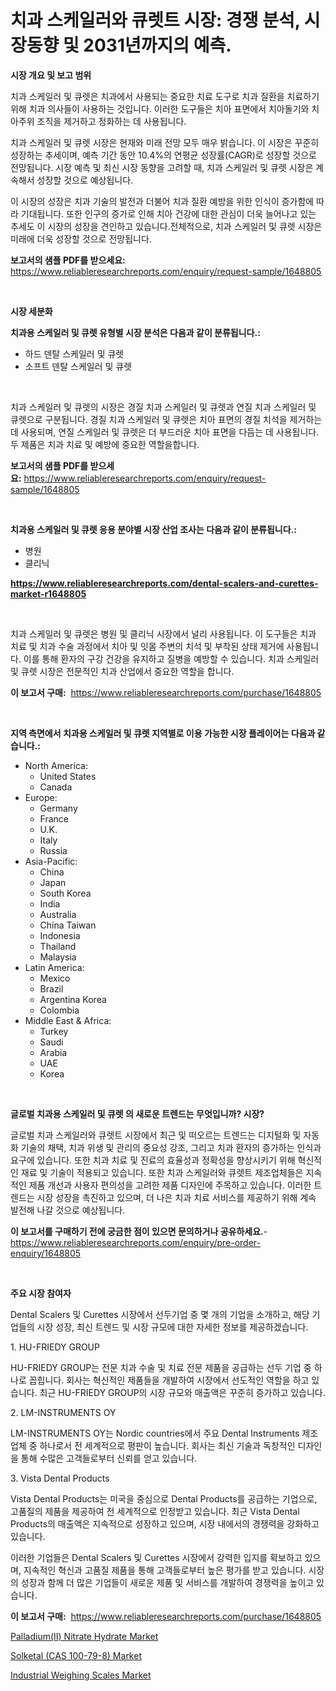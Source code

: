 <p><h1>치과 스케일러와 큐렛트 시장: 경쟁 분석, 시장동향 및 2031년까지의 예측.</h1></p><p><strong>시장 개요 및 보고 범위</strong></p>
<p><p>치과 스케일러 및 큐렛은 치과에서 사용되는 중요한 치료 도구로 치과 질환을 치료하기 위해 치과 의사들이 사용하는 것입니다. 이러한 도구들은 치아 표면에서 치아돌기와 치아주위 조직을 제거하고 정화하는 데 사용됩니다.</p><p>치과 스케일러 및 큐렛 시장은 현재와 미래 전망 모두 매우 밝습니다. 이 시장은 꾸준히 성장하는 추세이며, 예측 기간 동안 10.4%의 연평균 성장률(CAGR)로 성장할 것으로 전망됩니다. 시장 예측 및 최신 시장 동향을 고려할 때, 치과 스케일러 및 큐렛 시장은 계속해서 성장할 것으로 예상됩니다.</p><p>이 시장의 성장은 치과 기술의 발전과 더불어 치과 질환 예방을 위한 인식이 증가함에 따라 기대됩니다. 또한 인구의 증가로 인해 치아 건강에 대한 관심이 더욱 늘어나고 있는 추세도 이 시장의 성장을 견인하고 있습니다.전체적으로, 치과 스케일러 및 큐렛 시장은 미래에 더욱 성장할 것으로 전망됩니다.</p></p>
<p><strong>보고서의 샘플 PDF를 받으세요:</strong> <a href="https://www.reliableresearchreports.com/enquiry/request-sample/1648805">https://www.reliableresearchreports.com/enquiry/request-sample/1648805</a></p>
<p>&nbsp;</p>
<p><strong>시장 세분화</strong></p>
<p><strong>치과용 스케일러 및 큐렛 유형별 시장 분석은 다음과 같이 분류됩니다.:</strong></p>
<p><ul><li>하드 덴탈 스케일러 및 큐렛</li><li>소프트 덴탈 스케일러 및 큐렛</li></ul></p>
<p>&nbsp;</p>
<p><p>치과 스케일러 및 큐렛의 시장은 경질 치과 스케일러 및 큐렛과 연질 치과 스케일러 및 큐렛으로 구분됩니다. 경질 치과 스케일러 및 큐렛은 치아 표면의 경질 치석을 제거하는 데 사용되며, 연질 스케일러 및 큐렛은 더 부드러운 치아 표면을 다듬는 데 사용됩니다. 두 제품은 치과 치료 및 예방에 중요한 역할을합니다.</p></p>
<p><strong>보고서의 샘플 PDF를 받으세요:</strong>&nbsp;<a href="https://www.reliableresearchreports.com/enquiry/request-sample/1648805">https://www.reliableresearchreports.com/enquiry/request-sample/1648805</a></p>
<p>&nbsp;</p>
<p><strong> 치과용 스케일러 및 큐렛 응용 분야별 시장 산업 조사는 다음과 같이 분류됩니다.:</strong></p>
<p><ul><li>병원</li><li>클리닉</li></ul></p>
<p><strong><a href="https://www.reliableresearchreports.com/dental-scalers-and-curettes-market-r1648805">https://www.reliableresearchreports.com/dental-scalers-and-curettes-market-r1648805</a></strong></p>
<p>&nbsp;</p>
<p><p>치과 스케일러 및 큐렛은 병원 및 클리닉 시장에서 널리 사용됩니다. 이 도구들은 치과 치료 및 치과 수술 과정에서 치아 및 잇몸 주변의 치석 및 부착된 상태 제거에 사용됩니다. 이를 통해 환자의 구강 건강을 유지하고 질병을 예방할 수 있습니다. 치과 스케일러 및 큐렛 시장은 전문적인 치과 산업에서 중요한 역할을 합니다.</p></p>
<p><strong>이 보고서 구매:</strong>&nbsp; <a href="https://www.reliableresearchreports.com/purchase/1648805">https://www.reliableresearchreports.com/purchase/1648805</a></p>
<p>&nbsp;</p>
<p><strong>지역 측면에서 치과용 스케일러 및 큐렛 지역별로 이용 가능한 시장 플레이어는 다음과 같습니다.:</strong></p>
<p><ul>
    <li>
        North America:
        <ul>
            <li>United States</li>
            <li>Canada</li>
        </ul>
    </li>
    <li>
        Europe:
        <ul>
            <li>Germany</li>
            <li>France</li>
            <li>U.K.</li>
            <li>Italy</li>
            <li>Russia</li>
        </ul>
    </li>
    <li>
        Asia-Pacific:
        <ul>
            <li>China</li>
            <li>Japan</li>
            <li>South Korea</li>
            <li>India</li>
            <li>Australia</li>
            <li>China Taiwan</li>
            <li>Indonesia</li>
            <li>Thailand</li>
            <li>Malaysia</li>
        </ul>
    </li>
    <li>
        Latin America:
        <ul>
            <li>Mexico</li>
            <li>Brazil</li>
            <li>Argentina Korea</li>
            <li>Colombia</li>
        </ul>
    </li>
    <li>
        Middle East & Africa:
        <ul>
            <li>Turkey</li>
            <li>Saudi</li>
            <li>Arabia</li>
            <li>UAE</li>
            <li>Korea</li>
        </ul>
    </li>
    </ul></p>
<p>&nbsp;</p>
<p><strong>글로벌 치과용 스케일러 및 큐렛 의 새로운 트렌드는 무엇입니까? 시장?</strong></p>
<p><p>글로벌 치과 스케일러와 큐렛트 시장에서 최근 및 떠오르는 트렌드는 디지털화 및 자동화 기술의 채택, 치과 위생 및 관리의 중요성 강조, 그리고 치과 환자의 증가하는 인식과 요구에 있습니다. 또한 치과 치료 및 진료의 효율성과 정확성을 향상시키기 위해 혁신적인 재료 및 기술이 적용되고 있습니다. 또한 치과 스케일러와 큐렛트 제조업체들은 지속적인 제품 개선과 사용자 편의성을 고려한 제품 디자인에 주목하고 있습니다. 이러한 트렌드는 시장 성장을 촉진하고 있으며, 더 나은 치과 치료 서비스를 제공하기 위해 계속 발전해 나갈 것으로 예상됩니다.</p></p>
<p><strong>이 보고서를 구매하기 전에 궁금한 점이 있으면 문의하거나 공유하세요.</strong>- <a href="https://www.reliableresearchreports.com/enquiry/pre-order-enquiry/1648805">https://www.reliableresearchreports.com/enquiry/pre-order-enquiry/1648805</a></p>
<p>&nbsp;</p>
<p><strong>주요 시장 참여자</strong></p>
<p><p>Dental Scalers 및 Curettes 시장에서 선두기업 중 몇 개의 기업을 소개하고, 해당 기업들의 시장 성장, 최신 트렌드 및 시장 규모에 대한 자세한 정보를 제공하겠습니다.</p><p>1. HU-FRIEDY GROUP</p><p>HU-FRIEDY GROUP는 전문 치과 수술 및 치료 전문 제품을 공급하는 선두 기업 중 하나로 꼽힙니다. 회사는 혁신적인 제품들을 개발하여 시장에서 선도적인 역할을 하고 있습니다. 최근 HU-FRIEDY GROUP의 시장 규모와 매출액은 꾸준히 증가하고 있습니다.</p><p>2. LM-INSTRUMENTS OY</p><p>LM-INSTRUMENTS OY는 Nordic countries에서 주요 Dental Instruments 제조업체 중 하나로서 전 세계적으로 평판이 높습니다. 회사는 최신 기술과 독창적인 디자인을 통해 수많은 고객들로부터 신뢰를 얻고 있습니다.</p><p>3. Vista Dental Products</p><p>Vista Dental Products는 미국을 중심으로 Dental Products를 공급하는 기업으로, 고품질의 제품을 제공하여 전 세계적으로 인정받고 있습니다. 최근 Vista Dental Products의 매출액은 지속적으로 성장하고 있으며, 시장 내에서의 경쟁력을 강화하고 있습니다.</p><p>이러한 기업들은 Dental Scalers 및 Curettes 시장에서 강력한 입지를 확보하고 있으며, 지속적인 혁신과 고품질 제품을 통해 고객들로부터 높은 평가를 받고 있습니다. 시장의 성장과 함께 더 많은 기업들이 새로운 제품 및 서비스를 개발하여 경쟁력을 높이고 있습니다.</p></p>
<p><strong>이 보고서 구매:</strong>&nbsp;&nbsp;<a href="https://www.reliableresearchreports.com/purchase/1648805">https://www.reliableresearchreports.com/purchase/1648805</a></p>
<p><p><a href="https://www.linkedin.com/pulse/palladiumii-nitrate-hydrate-market-offer-valuable-insights-size-gtrmc?trackingId=o9%2BOs1Q4HEgkrsahRj1YIw%3D%3D">Palladium(II) Nitrate Hydrate Market</a></p><p><a href="https://www.linkedin.com/pulse/solketal-cas-100-79-8-market-offer-valuable-insights-size-share-fvwic?trackingId=objaaKybBQoSoF3LDQx%2BRg%3D%3D">Solketal (CAS 100-79-8) Market</a></p><p><a href="https://github.com/Sinjinluong3e0awx2m195k76/Market-Research-Report-List-2/blob/main/industrial-weighing-scales-market.md">Industrial Weighing Scales Market</a></p></p>